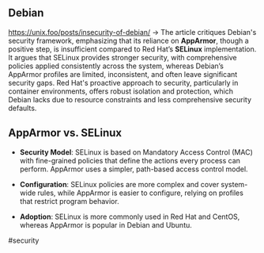 ## Debian

https://unix.foo/posts/insecurity-of-debian/
→ The article critiques Debian's security framework, emphasizing that its reliance on **AppArmor**, though a positive step, is insufficient compared to Red Hat’s **SELinux** implementation. It argues that SELinux provides stronger security, with comprehensive policies applied consistently across the system, whereas Debian’s AppArmor profiles are limited, inconsistent, and often leave significant security gaps. Red Hat's proactive approach to security, particularly in container environments, offers robust isolation and protection, which Debian lacks due to resource constraints and less comprehensive security defaults.

## AppArmor vs. SELinux

- **Security Model**: SELinux is based on Mandatory Access Control (MAC) with fine-grained policies that define the actions every process can perform. AppArmor uses a simpler, path-based access control model.

- **Configuration**: SELinux policies are more complex and cover system-wide rules, while AppArmor is easier to configure, relying on profiles that restrict program behavior.

- **Adoption**: SELinux is more commonly used in Red Hat and CentOS, whereas AppArmor is popular in Debian and Ubuntu.

<!-- Keywords -->
#security
<!-- /Keywords -->
